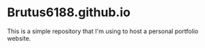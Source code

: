# Brutus6188.github.io

This is a simple repository that I'm using to host a personal portfolio website.
